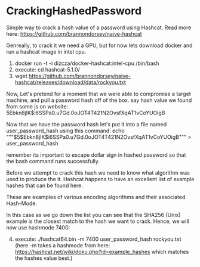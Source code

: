 # CrackingHashedPassword
Simple way to crack a hash value of a password using Hashcat. Read more here: https://github.com/brannondorsey/naive-hashcat

Genreally, to crack it we need a GPU, but for now lets download docker and run a hashcat image in intel cpu.

1) docker run -t -i dizcza/docker-hashcat:intel-cpu /bin/bash
2) execute: cd hashcat-5.1.0/
3) wget https://github.com/brannondorsey/naive-hashcat/releases/download/data/rockyou.txt

Now, Let's pretend for a moment that we were able to compromise a target machine, and pull a password hash off of the box.
say hash value we found from some js on website: $5$Ebkn8jlK$i6SSPa0.u7Gd.0oJOT4T421N2OvsfXqAT1vCoYUOigB

Now that we have the password hash let's put it into a file named user_password_hash using this command:
echo """\$5\$Ebkn8jlK\$i6SSPa0.u7Gd.0oJOT4T421N2OvsfXqAT1vCoYUOigB""" > user_password_hash

remember its important to escape dollar sign in hashed password so that the bash command runs successfully.

Before we attempt to crack this hash we need to know what algorithm was used to produce the it. Hashcat happens to have an excellent list of example hashes that can be found here.

These are examples of various encoding algorithms and their associated Hash-Mode.

In this case as we go down the list you can see that the SHA256 (Unix) example is the closest match to the hash we want to crack. Hence, we will now use hashmode 7400:

4) execute: ./hashcat64.bin -m 7400 user_password_hash rockyou.txt    (here -m takes a hashmode from here: https://hashcat.net/wiki/doku.php?id=example_hashes which matches the hashes value best.)
